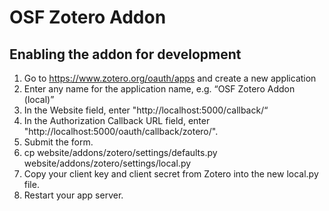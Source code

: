 # OSF Zotero Addon

## Enabling the addon for development

1. Go to https://www.zotero.org/oauth/apps and create a new application
2. Enter any name for the application name, e.g. “OSF Zotero Addon (local)”
3. In the Website field, enter "http://localhost:5000/callback/“
4. In the Authorization Callback URL field, enter "http://localhost:5000/oauth/callback/zotero/".
5. Submit the form.
6. cp website/addons/zotero/settings/defaults.py website/addons/zotero/settings/local.py
7. Copy your client key and client secret from Zotero into the new local.py file.
8. Restart your app server.
